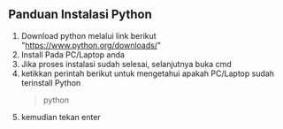 ## Panduan Instalasi Python
1. Download python melalui link berikut
    "https://www.python.org/downloads/"
2. Install Pada PC/Laptop anda
3. Jika proses instalasi sudah selesai, selanjutnya buka cmd
4. ketikkan perintah berikut untuk mengetahui apakah PC/Laptop sudah terinstall Python
    > python
5. kemudian tekan enter